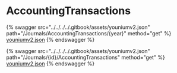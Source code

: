 # AccountingTransactions

{% swagger src="../../../../.gitbook/assets/youniumv2.json" path="/Journals/AccountingTransactions/{year}" method="get" %}
[youniumv2.json](../../../../.gitbook/assets/youniumv2.json)
{% endswagger %}

{% swagger src="../../../../.gitbook/assets/youniumv2.json" path="/Journals/{id}/AccountingTransactions" method="get" %}
[youniumv2.json](../../../../.gitbook/assets/youniumv2.json)
{% endswagger %}
